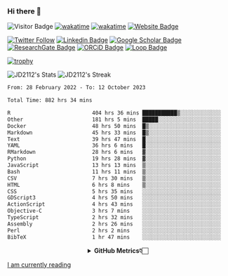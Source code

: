 ### Hi there 👋
![Visitor Badge](https://visitor-badge.laobi.icu/badge?page_id=JD2112.JD2112)
[![wakatime](https://github.com/JD2112/JD2112/actions/workflows/waka-readme.yml/badge.svg)](https://github.com/JD2112/JD2112/actions/workflows/waka-readme.yml)
[![wakatime](https://wakatime.com/badge/user/fe95275f-909a-4147-a45d-624981173898.svg)](https://wakatime.com/@fe95275f-909a-4147-a45d-624981173898)
[![Website Badge](https://img.shields.io/badge/website-informational?style=flat-square)](http://jyotirmoydas.netlify.app)

[![Twitter Follow](https://img.shields.io/twitter/follow/jyotirmoy21?style=social)](https://twitter.com/jyotirmoy21)
[![Linkedin Badge](https://img.shields.io/badge/-jyotirmoy-blue?style=plastic&logo=Linkedin&logoColor=white&link=https://www.linkedin.com/in/dasjyotirmoy/)](https://www.linkedin.com/in/dasjyotirmoy/)
[![Google Scholar Badge](https://img.shields.io/badge/-jyotirmoy-blue?style=plastic&logo=GoogleScholar&logoColor=white&link=https://scholar.google.se/citations?user=IMBYOv8AAAAJ&hl=en)](https://scholar.google.se/citations?user=IMBYOv8AAAAJ&hl=en)
[![ResearchGate Badge](https://img.shields.io/badge/-jyotirmoy-cyan?style=plastic&logo=ResearchGate&logoColor=white&link=https://www.researchgate.net/profile/Jyotirmoy-Das-3)](https://www.researchgate.net/profile/Jyotirmoy-Das-3)
[![ORCiD Badge](https://img.shields.io/badge/-jyotirmoy-green?style=plastic&logo=orcid&logoColor=white&link=https://orcid.org/0000-0002-5649-4658)](https://orcid.org/0000-0002-5649-4658)
[![Loop Badge](https://img.shields.io/badge/-jyotirmoy-orange?style=plastic&logo=Loop&logoColor=white&link=https://loop.frontiersin.org/people/1519976/overview)](https://loop.frontiersin.org/people/1519976/overview)

[![trophy](https://github-profile-trophy.vercel.app/?username=JD2112)](https://github.com/ryo-ma/github-profile-trophy)

<!--
**JD2112/JD2112** is a ✨ _special_ ✨ repository because its `README.md` (this file) appears on your GitHub profile.

Here are some ideas to get you started:

- 🔭 I’m currently working on ...
- 🌱 I’m currently learning ...
- 👯 I’m looking to collaborate on ...
- 🤔 I’m looking for help with ...
- 💬 Ask me about ...
- 📫 How to reach me: ...
- 😄 Pronouns: ...
- ⚡ Fun fact: ...
![JD2112's Top Languages](https://github-readme-stats.vercel.app/api/top-langs/?username=JD2112&theme=vue-dark&show_icons=true&hide_border=true&layout=compact)
-->
![JD2112's Stats](https://github-readme-stats.vercel.app/api?username=JD2112&theme=vue-dark&show_icons=true&hide_border=true&count_private=true)
![JD2112's Streak](https://github-readme-streak-stats.herokuapp.com/?user=JD2112&theme=vue-dark&hide_border=true)





<!--START_SECTION:waka-->

```txt
From: 28 February 2022 - To: 12 October 2023

Total Time: 882 hrs 34 mins

R                          404 hrs 36 mins ███████████▒░░░░░░░░░░░░░   45.84 %
Other                      181 hrs 5 mins  █████░░░░░░░░░░░░░░░░░░░░   20.52 %
Docker                     48 hrs 50 mins  █▒░░░░░░░░░░░░░░░░░░░░░░░   05.53 %
Markdown                   45 hrs 33 mins  █▒░░░░░░░░░░░░░░░░░░░░░░░   05.16 %
Text                       39 hrs 47 mins  █░░░░░░░░░░░░░░░░░░░░░░░░   04.51 %
YAML                       36 hrs 6 mins   █░░░░░░░░░░░░░░░░░░░░░░░░   04.09 %
RMarkdown                  28 hrs 6 mins   ▓░░░░░░░░░░░░░░░░░░░░░░░░   03.19 %
Python                     19 hrs 28 mins  ▓░░░░░░░░░░░░░░░░░░░░░░░░   02.21 %
JavaScript                 13 hrs 13 mins  ▒░░░░░░░░░░░░░░░░░░░░░░░░   01.50 %
Bash                       11 hrs 11 mins  ▒░░░░░░░░░░░░░░░░░░░░░░░░   01.27 %
CSV                        7 hrs 30 mins   ▒░░░░░░░░░░░░░░░░░░░░░░░░   00.85 %
HTML                       6 hrs 8 mins    ▒░░░░░░░░░░░░░░░░░░░░░░░░   00.70 %
CSS                        5 hrs 35 mins   ░░░░░░░░░░░░░░░░░░░░░░░░░   00.63 %
GDScript3                  4 hrs 50 mins   ░░░░░░░░░░░░░░░░░░░░░░░░░   00.55 %
ActionScript               4 hrs 43 mins   ░░░░░░░░░░░░░░░░░░░░░░░░░   00.54 %
Objective-C                3 hrs 7 mins    ░░░░░░░░░░░░░░░░░░░░░░░░░   00.35 %
TypeScript                 2 hrs 32 mins   ░░░░░░░░░░░░░░░░░░░░░░░░░   00.29 %
Assembly                   2 hrs 26 mins   ░░░░░░░░░░░░░░░░░░░░░░░░░   00.28 %
Perl                       2 hrs 2 mins    ░░░░░░░░░░░░░░░░░░░░░░░░░   00.23 %
BibTeX                     1 hr 47 mins    ░░░░░░░░░░░░░░░░░░░░░░░░░   00.20 %
```

<!--END_SECTION:waka-->

<div align="center">
    <details>
        <summary><b>GitHub Metrics👇🏻</b></summary>
    <br>
        
[Get Details](https://metrics.lecoq.io/insights/JD2112)
    </details>
</div>

<a target="_blank" href="https://www.goodreads.com/user/show/21242415-jyotirmoy-das">I am currently reading</a>


